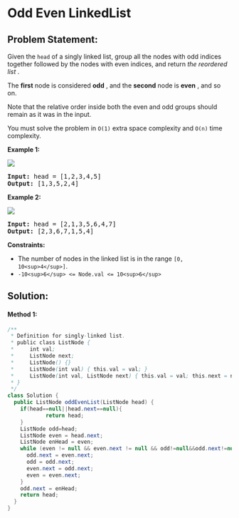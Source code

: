 # Odd Even LinkedList

## Problem Statement:

Given the `head` of a singly linked list, group all the nodes with odd indices together followed by the nodes with even indices, and return  *the reordered list* .

The **first** node is considered  **odd** , and the **second** node is  **even** , and so on.

Note that the relative order inside both the even and odd groups should remain as it was in the input.

You must solve the problem in `O(1)` extra space complexity and `O(n)` time complexity.

**Example 1:**

![](https://assets.leetcode.com/uploads/2021/03/10/oddeven-linked-list.jpg)

<pre><strong>Input:</strong> head = [1,2,3,4,5]
<strong>Output:</strong> [1,3,5,2,4]
</pre>

**Example 2:**

![](https://assets.leetcode.com/uploads/2021/03/10/oddeven2-linked-list.jpg)

<pre><strong>Input:</strong> head = [2,1,3,5,6,4,7]
<strong>Output:</strong> [2,3,6,7,1,5,4]
</pre>

**Constraints:**

* The number of nodes in the linked list is in the range `[0, 10<sup>4</sup>]`.
* `-10<sup>6</sup> <= Node.val <= 10<sup>6</sup>`


## Solution:

#### Method 1:

```java
/**
 * Definition for singly-linked list.
 * public class ListNode {
 *     int val;
 *     ListNode next;
 *     ListNode() {}
 *     ListNode(int val) { this.val = val; }
 *     ListNode(int val, ListNode next) { this.val = val; this.next = next; }
 * }
 */
class Solution {
  public ListNode oddEvenList(ListNode head) {
    if(head==null||head.next==null){
            return head;
    }
    ListNode odd=head;
    ListNode even = head.next;
    ListNode enHead = even;
    while (even != null && even.next != null && odd!=null&&odd.next!=null) {
      odd.next = even.next;
      odd = odd.next;
      even.next = odd.next;
      even = even.next;
    }
    odd.next = enHead;
    return head;
  }
}
```
